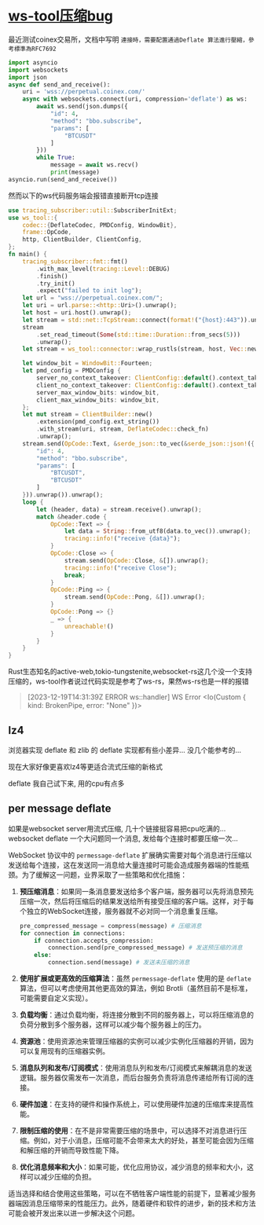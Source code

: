 # [ws-tool压缩bug](/2023/12/ws_tool_deflate_bug.md)

最近测试coinex交易所，文档中写明 `連接時，需要配置通過Deflate 算法進行壓縮，參考標準為RFC7692`

```python
import asyncio
import websockets
import json
async def send_and_receive():
    uri = 'wss://perpetual.coinex.com/'
    async with websockets.connect(uri, compression='deflate') as ws:
        await ws.send(json.dumps({
            "id": 4,
            "method": "bbo.subscribe",
            "params": [
                "BTCUSDT"
            ]
        }))
        while True:
            message = await ws.recv()
            print(message)
asyncio.run(send_and_receive())
```

然而以下的ws代码服务端会报错直接断开tcp连接

```rust
use tracing_subscriber::util::SubscriberInitExt;
use ws_tool::{
    codec::{DeflateCodec, PMDConfig, WindowBit},
    frame::OpCode,
    http, ClientBuilder, ClientConfig,
};
fn main() {
    tracing_subscriber::fmt::fmt()
        .with_max_level(tracing::Level::DEBUG)
        .finish()
        .try_init()
        .expect("failed to init log");
    let url = "wss://perpetual.coinex.com/";
    let uri = url.parse::<http::Uri>().unwrap();
    let host = uri.host().unwrap();
    let stream = std::net::TcpStream::connect(format!("{host}:443")).unwrap();
    stream
        .set_read_timeout(Some(std::time::Duration::from_secs(5)))
        .unwrap();
    let stream = ws_tool::connector::wrap_rustls(stream, host, Vec::new()).unwrap();

    let window_bit = WindowBit::Fourteen;
    let pmd_config = PMDConfig {
        server_no_context_takeover: ClientConfig::default().context_take_over,
        client_no_context_takeover: ClientConfig::default().context_take_over,
        server_max_window_bits: window_bit,
        client_max_window_bits: window_bit,
    };
    let mut stream = ClientBuilder::new()
        .extension(pmd_config.ext_string())
        .with_stream(uri, stream, DeflateCodec::check_fn)
        .unwrap();
    stream.send(OpCode::Text, &serde_json::to_vec(&serde_json::json!({
        "id": 4,
        "method": "bbo.subscribe",
        "params": [
            "BTCUSDT",
            "BTCUSDT"
        ]
    })).unwrap()).unwrap();
    loop {
        let (header, data) = stream.receive().unwrap();
        match &header.code {
            OpCode::Text => {
                let data = String::from_utf8(data.to_vec()).unwrap();
                tracing::info!("receive {data}");
            }
            OpCode::Close => {
                stream.send(OpCode::Close, &[]).unwrap();
                tracing::info!("receive Close");
                break;
            }
            OpCode::Ping => {
                stream.send(OpCode::Pong, &[]).unwrap();
            }
            OpCode::Pong => {}
            _ => {
                unreachable!()
            }
        }
    }
}
```

Rust生态知名的active-web,tokio-tungstenite,websocket-rs这几个没一个支持压缩的，ws-tool作者说过代码实现是参考了ws-rs，果然ws-rs也是一样的报错

> [2023-12-19T14:31:39Z ERROR ws::handler] WS Error <Io(Custom { kind: BrokenPipe, error: "None" })>

## lz4

浏览器实现 deflate 和 zlib 的 deflate 实现都有些小差异... 没几个能参考的...

现在大家好像更喜欢lz4等更适合流式压缩的新格式

deflate 我自己试下来, 用的cpu有点多

## per message deflate

如果是websocket server用流式压缩, 几十个链接挺容易把cpu吃满的...
websocket deflate 一个大问题同一个消息, 发给每个连接时都要压缩一次...

WebSocket 协议中的 `permessage-deflate` 扩展确实需要对每个消息进行压缩以发送给每个连接，这在发送同一消息给大量连接时可能会造成服务器端的性能瓶颈。为了缓解这一问题，业界采取了一些策略和优化措施：

1. **预压缩消息**：如果同一条消息要发送给多个客户端，服务器可以先将消息预先压缩一次，然后将压缩后的结果发送给所有接受压缩的客户端。这样，对于每个独立的WebSocket连接，服务器就不必对同一个消息重复压缩。

   ```python
   pre_compressed_message = compress(message) # 压缩消息
   for connection in connections:
       if connection.accepts_compression:
           connection.send(pre_compressed_message) # 发送预压缩的消息
       else:
           connection.send(message) # 发送未压缩的消息
   ```

2. **使用扩展或更高效的压缩算法**：虽然 `permessage-deflate` 使用的是 `deflate` 算法，但可以考虑使用其他更高效的算法，例如 Brotli（虽然目前不是标准，可能需要自定义实现）。

3. **负载均衡**：通过负载均衡，将连接分散到不同的服务器上，可以将压缩消息的负荷分散到多个服务器，这样可以减少每个服务器上的压力。

4. **资源池**：使用资源池来管理压缩器的实例可以减少实例化压缩器的开销，因为可以复用现有的压缩器实例。

5. **消息队列和发布/订阅模式**：使用消息队列和发布/订阅模式来解耦消息的发送逻辑。服务器仅需发布一次消息，而后台服务负责将消息传递给所有订阅的连接。

6. **硬件加速**：在支持的硬件和操作系统上，可以使用硬件加速的压缩库来提高性能。

7. **限制压缩的使用**：在不是非常需要压缩的场景中，可以选择不对消息进行压缩。例如，对于小消息，压缩可能不会带来太大的好处，甚至可能会因为压缩和解压缩的开销而导致性能下降。

8. **优化消息频率和大小**：如果可能，优化应用协议，减少消息的频率和大小，这样可以减少压缩的负担。

适当选择和结合使用这些策略，可以在不牺牲客户端性能的前提下，显著减少服务器端因消息压缩带来的性能压力。此外，随着硬件和软件的进步，新的技术和方法可能会被开发出来以进一步解决这个问题。
